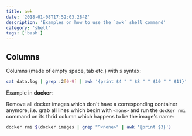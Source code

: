 ```yaml
---
title: awk
date: '2018-01-08T17:52:03.284Z'
description: 'Examples on how to use the `awk` shell command'
category: 'shell'
tags: ['bash']
---
```


## Columns

Columns (made of empty space, tab etc.) with `$` syntax:

```bash
cat data.log | grep :2[0-9] | awk '{print $4 " " $8 " " $10 " " $11}'
```

Example in **docker**:

Remove all docker images which don't have a corresponding container anymore, i.e. grab all lines which begin with `<none>` and run the `docker rmi` command on its thrid column which happens to be the image's name:

```bash
docker rmi $(docker images | grep "^<none>" | awk '{print $3}')
```
